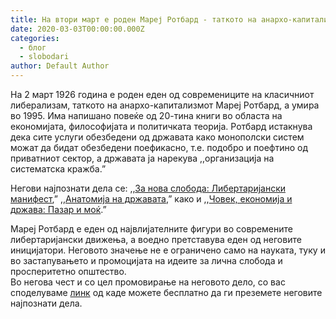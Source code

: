 ```yaml
---
title: На втори март е роден Мареј Ротбард - таткото на анархо-капитализмот
date: 2020-03-03T00:00:00.000Z
categories:
  - блог
  - slobodari
author: Default Author
---
```


На 2 март 1926 година е роден еден од современиците на класичниот либерализам, таткото на анархо-капитализмот Мaреј Ротбард, а умира во 1995. Има напишано повеќе од 20-тина книги во областа на економијата, философијата и политичката теорија. Ротбард истакнува дека сите услуги обезбедени од државата како монополски систем можат да бидат обезбедени поефикасно, т.е. подобро и поефтино од приватниот сектор, а државата ја нaрекува ,,организација на систематска кражба.”

Негови најпознати дела се: ,,[За нова слобода: Либертаријански манифест](https://mises.org/library/new-liberty-libertarian-manifesto),” ,,[Анатомија на државата](https://mises.org/library/anatomy-state),” како и ,,[Човек, економија и држава: Пазар и моќ](https://mises.org/library/man-economy-and-state-power-and-market).”  

Мaреј Ротбард е еден од највлијателните фигури во современите либертаријански движења, а воедно претставува еден од неговите иницијатори. Неговото значење не е ограничено само на науката, туку и во застапувањето и промоцијата на идеите за лична слобода и просперитетно општество.  
Во негова чест и со цел промовирање на неговото дело, со вас споделуваме [линк](https://mises.org/library/read-rothbard) од каде можете бесплатно да ги преземете неговите најпознати дела.
